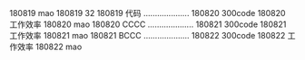 180819  mao
180819  32
180819  代码
....................
180820  300code
180820  工作效率
180820  mao
180820  CCCC
....................
180821  300code
180821  工作效率
180821  mao
180821  BCCC
....................
180822  300code
180822  工作效率
180822  mao
